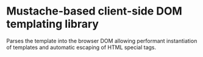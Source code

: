 # Mustache-based client-side DOM templating library

Parses the template into the browser DOM allowing performant instantiation of
templates and automatic escaping of HTML special tags.
